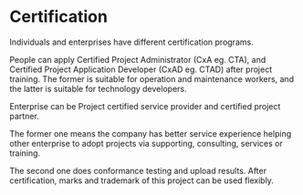 # Certification

Individuals and enterprises have different certification programs.

People can apply Certified Project Administrator \(CxA eg. CTA\), and Certified Project Application Developer \(CxAD eg. CTAD\) after project training. The former is suitable for operation and maintenance workers, and the latter is suitable for technology developers.

Enterprise can be Project certified service provider and certified project partner.

The former one means the company has better service experience helping other enterprise to adopt projects via supporting, consulting, services or training.

The second one does conformance testing and upload results. After certification, marks and trademark of this project can be used flexibly.

